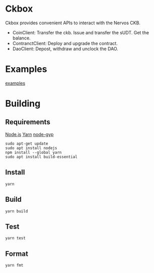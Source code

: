 # Ckbox

Ckbox provides convenient APIs to interact with the Nervos CKB.

- CoinClient: Transfer the ckb. Issue and transfer the sUDT. Get the balance.
- ContranctClient: Deploy and upgrade the contract.
- DaoClient: Depost, withdraw and unclock the DAO.

# Examples

[examples](https://github.com/felicityin/ckbox/tree/main/examples)

# Building

## Requirements
[Node.js](https://nodejs.org/en/)
[Yarn](https://yarnpkg.com/)
[node-gyp](https://github.com/nodejs/node-gyp)

```
sudo apt-get update
sudo apt install nodejs
npm install --global yarn
sudo apt install build-essential
```

## Install

```
yarn
```

## Build
```
yarn build
```

## Test
```
yarn test
```

## Format
```
yarn fmt
```
